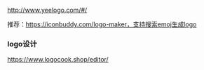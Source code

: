 http://www.yeelogo.com/#/

推荐：https://iconbuddy.com/logo-maker，支持搜索emoj生成logo

### logo设计
https://www.logocook.shop/editor/
